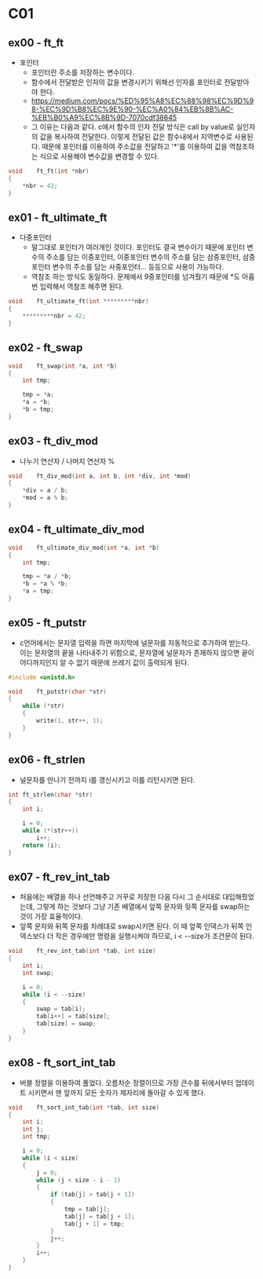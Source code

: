 # C01

## ex00 - ft_ft

* 포인터 
  - 포인터란 주소를 저장하는 변수이다.
  - 함수에서 전달받은 인자의 값을 변경시키기 위해선 인자를 포인터로 전달받아야 한다.
  - <https://medium.com/pocs/%ED%95%A8%EC%88%98%EC%9D%98-%EC%9D%B8%EC%9E%90-%EC%A0%84%EB%8B%AC-%EB%B0%A9%EC%8B%9D-7070cdf38645>
  - 그 이유는 다음과 같다. c에서 함수의 인자 전달 방식은 call by value로 실인자의 값을 복사하여 전달한다. 이렇게 전달된 값은 함수내에서 지역변수로 사용된다. 때문에 포인터를 이용하여
  주소값을 전달하고 '*'를 이용하여 값을 역참조하는 식으로 사용해야 변수값을 변경할 수 있다.

```c
void	ft_ft(int *nbr)
{
	*nbr = 42;
}
```

## ex01 - ft_ultimate_ft

* 다중포인터
  - 말그대로 포인터가 여러개인 것이다. 포인터도 결국 변수이기 때문에 포인터 변수의 주소를 담는 이중포인터, 이중포인터 변수의 주소를 담는 삼중포인터, 삼중포인터 변수의 주소를 담는 사중포인터...
  등등으로 사용이 가능하다.
  - 역참조 하는 방식도 동일하다. 문제에서 9중포인터를 넘겨줬기 때문에 *도 아홉번 입력해서 역참조 해주면 된다.
  
```c
void	ft_ultimate_ft(int *********nbr)
{
	*********nbr = 42;
}
```

## ex02 - ft_swap
```c
void	ft_swap(int *a, int *b)
{
	int tmp;

	tmp = *a;
	*a = *b;
	*b = tmp;
}
```

## ex03 - ft_div_mod
* 나누기 연산자 / 나머지 연산자 %
```c
void	ft_div_mod(int a, int b, int *div, int *mod)
{
	*div = a / b;
	*mod = a % b;
}
```

## ex04 - ft_ultimate_div_mod
```c
void	ft_ultimate_div_mod(int *a, int *b)
{
	int tmp;

	tmp = *a / *b;
	*b = *a % *b;
	*a = tmp;
}
```

## ex05 - ft_putstr
* c언어에서는 문자열 입력을 하면 마지막에 널문자를 자동적으로 추가하여 받는다. 이는 문자열의 끝을 나타내주기 위함으로, 문자열에 널문자가 존재하지 않으면 끝이 어디까지인지 알 수 없기
때문에 쓰레기 값이 출력되게 된다.

```c
#include <unistd.h>

void	ft_putstr(char *str)
{
	while (*str)
	{
		write(1, str++, 1);
	}
}
```

## ex06 - ft_strlen
* 널문자를 만나기 전까지 i를 갱신시키고 이를 리턴시키면 된다.
```c
int	ft_strlen(char *str)
{
	int i;

	i = 0;
	while (*(str++))
		i++;
	return (i);
}
```

## ex07 - ft_rev_int_tab
* 처음에는 배열을 하나 선언해주고 거꾸로 저장한 다음 다시 그 순서대로 대입해줬었는데, 그렇게 하는 것보다 그냥 기존 배열에서 앞쪽 문자와 뒷쪽 문자를 swap하는 것이 가장 효율적이다.
* 앞쪽 문자와 뒤쪽 문자를 차례대로 swap시키면 된다. 이 때 앞쪽 인덱스가 뒤쪽 인덱스보다 더 작은 경우에만 명령을 실행시켜야 하므로, i < --size가 조건문이 된다.
```c
void	ft_rev_int_tab(int *tab, int size)
{
	int i;
	int swap;

	i = 0;
	while (i < --size)
	{
		swap = tab[i];
		tab[i++] = tab[size];
		tab[size] = swap;
	}
}
```

## ex08 - ft_sort_int_tab
* 버블 정렬을 이용하여 풀었다. 오름차순 정렬이므로 가장 큰수를 뒤에서부터 업데이트 시키면서 맨 앞까지 모든 숫자가 제자리에 돌아갈 수 있게 했다.
```c
void	ft_sort_int_tab(int *tab, int size)
{
	int i;
	int j;
	int tmp;

	i = 0;
	while (i < size)
	{
		j = 0;
		while (j < size - i - 1)
		{
			if (tab[j] > tab[j + 1])
			{
				tmp = tab[j];
				tab[j] = tab[j + 1];
				tab[j + 1] = tmp;
			}
			j++;
		}
		i++;
	}
}
```
